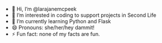 - 👋 Hi, I’m @larajanemcpeek
- 👀 I’m interested in coding to support projects in Second Life
- 🌱 I’m currently learning Python and Flask
- 😄 Pronouns: she/her/hey dammit!
- ⚡ Fun fact: none of my facts are fun.

<!---
larajanemcpeek/larajanemcpeek is a ✨ special ✨ repository because its `README.md` (this file) appears on your GitHub profile.
You can click the Preview link to take a look at your changes.
--->
